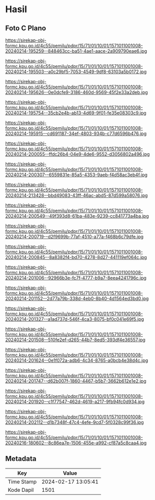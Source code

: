 # Hasil

## Foto C Plano

https://sirekap-obj-formc.kpu.go.id/4c55/pemilu/pdpr/15/71/01/10/01/1571011001008-20240214-195259--848463cc-ba51-4ae1-aace-2a909790eae6.jpg

https://sirekap-obj-formc.kpu.go.id/4c55/pemilu/pdpr/15/71/01/10/01/1571011001008-20240214-195503--a0c29bf5-7053-4549-9df8-63103a5b0172.jpg

https://sirekap-obj-formc.kpu.go.id/4c55/pemilu/pdpr/15/71/01/10/01/1571011001008-20240214-195626--0e0dcfe9-3186-460d-9569-45f2e33a2deb.jpg

https://sirekap-obj-formc.kpu.go.id/4c55/pemilu/pdpr/15/71/01/10/01/1571011001008-20240214-195754--35cb2e4b-ab13-4d69-9f01-fe35e08303c9.jpg

https://sirekap-obj-formc.kpu.go.id/4c55/pemilu/pdpr/15/71/01/10/01/1571011001008-20240214-195915--cd691187-34ef-4803-934b-c77d6596b476.jpg

https://sirekap-obj-formc.kpu.go.id/4c55/pemilu/pdpr/15/71/01/10/01/1571011001008-20240214-200055--ffdc26b4-04e9-4de6-9552-d3056802a496.jpg

https://sirekap-obj-formc.kpu.go.id/4c55/pemilu/pdpr/15/71/01/10/01/1571011001008-20240214-200307--6559831e-85a5-4353-9aeb-f4d58ac3eb4f.jpg

https://sirekap-obj-formc.kpu.go.id/4c55/pemilu/pdpr/15/71/01/10/01/1571011001008-20240214-213428--bbd49083-43ff-46ac-abd5-87d599a58076.jpg

https://sirekap-obj-formc.kpu.go.id/4c55/pemilu/pdpr/15/71/01/10/01/1571011001008-20240214-200549--49f393d8-61ba-483e-9239-cc841773a4ba.jpg

https://sirekap-obj-formc.kpu.go.id/4c55/pemilu/pdpr/15/71/01/10/01/1571011001008-20240214-200719--d2f9699b-77af-4510-a77a-f468b6c79dfe.jpg

https://sirekap-obj-formc.kpu.go.id/4c55/pemilu/pdpr/15/71/01/10/01/1571011001008-20240214-200845--8a8382f4-bd70-4278-8d27-441119ef064c.jpg

https://sirekap-obj-formc.kpu.go.id/4c55/pemilu/pdpr/15/71/01/10/01/1571011001008-20240214-201006--92966b3e-fc7f-4777-b9a7-8eea4241796c.jpg

https://sirekap-obj-formc.kpu.go.id/4c55/pemilu/pdpr/15/71/01/10/01/1571011001008-20240214-201152--2d77a79b-338d-4eb0-8b40-4d1564ed3bd0.jpg

https://sirekap-obj-formc.kpu.go.id/4c55/pemilu/pdpr/15/71/01/10/01/1571011001008-20240214-201327--a1ad737d-546f-4ca3-8075-bf0c041e69f5.jpg

https://sirekap-obj-formc.kpu.go.id/4c55/pemilu/pdpr/15/71/01/10/01/1571011001008-20240214-201508--510fe2ef-d265-44b7-8ed5-393df4e36557.jpg

https://sirekap-obj-formc.kpu.go.id/4c55/pemilu/pdpr/15/71/01/10/01/1571011001008-20240214-201624--0e1f072a-adb6-4c34-8765-a0bcb4e38d4c.jpg

https://sirekap-obj-formc.kpu.go.id/4c55/pemilu/pdpr/15/71/01/10/01/1571011001008-20240214-201747--d62b007f-1860-4467-b5b7-3662b612e1e2.jpg

https://sirekap-obj-formc.kpu.go.id/4c55/pemilu/pdpr/15/71/01/10/01/1571011001008-20240214-201920--c1f77547-462d-4619-a217-9fb94fc0d934.jpg

https://sirekap-obj-formc.kpu.go.id/4c55/pemilu/pdpr/15/71/01/10/01/1571011001008-20240214-202112--d1b7348f-47c4-4efe-9cd7-5f0328c99f36.jpg

https://sirekap-obj-formc.kpu.go.id/4c55/pemilu/pdpr/15/71/01/10/01/1571011001008-20240216-180602--8c86ea7e-1506-455e-a992-cf87a5c8caa4.jpg


## Metadata

| Key        | Value               |
| ---------- | ------------------- |
| Time Stamp | 2024-02-17 13:05:41 |
| Kode Dapil | 1501                |



